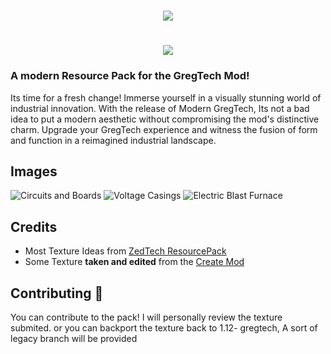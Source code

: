 <h1 align="center"><img src="https://i.imgur.com/McJPOLa.png"></h1>
<h1 align="center">
    <img src="https://img.shields.io/badge/Version-BETA--0.1-red?style=for-the-badge">
</h1>

### A modern Resource Pack for the GregTech Mod!

<p>
Its time for a fresh change! Immerse yourself in a visually stunning world of industrial innovation. With the release of Modern GregTech, Its not a bad idea to put a modern aesthetic without compromising the mod's distinctive charm. Upgrade your GregTech experience and witness the fusion of form and function in a reimagined industrial landscape.
</p>

## Images

![Circuits and Boards](https://i.imgur.com/mmNDWmK.png)
![Voltage Casings](https://i.imgur.com/E4RCq1B.png)
![Electric Blast Furnace](https://i.imgur.com/b28YdZX.png)

## Credits

- Most Texture Ideas from [ZedTech ResourcePack](https://github.com/brachy84/zedtech-ceu)
- Some Texture **taken and edited** from the [Create Mod](https://github.com/Creators-of-Create/Create)

## Contributing 👥

<p>
    You can contribute to the pack!
    I will personally review the texture submited. or you can backport the texture back to 1.12- gregtech, A sort of legacy branch will be provided
</p>